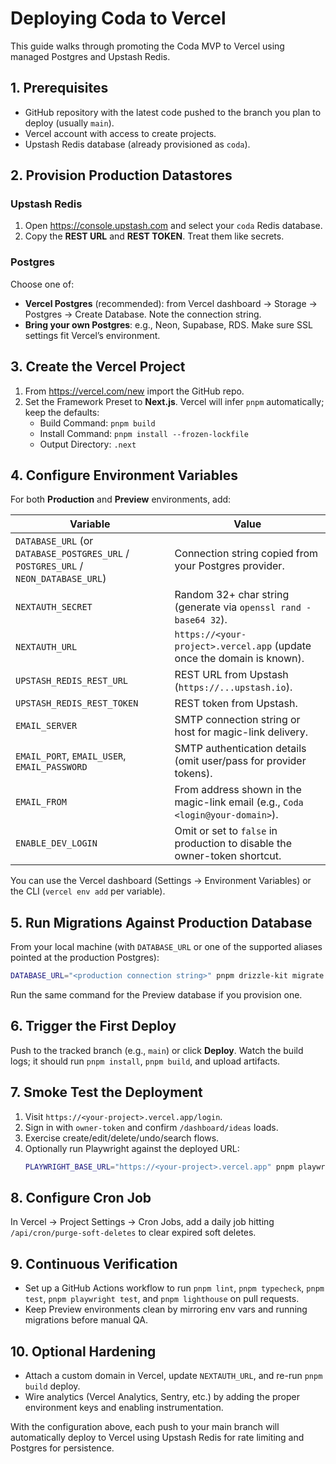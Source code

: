 # Deploying Coda to Vercel

This guide walks through promoting the Coda MVP to Vercel using managed Postgres and Upstash Redis.

## 1. Prerequisites
- GitHub repository with the latest code pushed to the branch you plan to deploy (usually `main`).
- Vercel account with access to create projects.
- Upstash Redis database (already provisioned as `coda`).

## 2. Provision Production Datastores
### Upstash Redis
1. Open https://console.upstash.com and select your `coda` Redis database.
2. Copy the **REST URL** and **REST TOKEN**. Treat them like secrets.

### Postgres
Choose one of:
- **Vercel Postgres** (recommended): from Vercel dashboard → Storage → Postgres → Create Database. Note the connection string.
- **Bring your own Postgres**: e.g., Neon, Supabase, RDS. Make sure SSL settings fit Vercel’s environment.

## 3. Create the Vercel Project
1. From https://vercel.com/new import the GitHub repo.
2. Set the Framework Preset to **Next.js**. Vercel will infer `pnpm` automatically; keep the defaults:
   - Build Command: `pnpm build`
   - Install Command: `pnpm install --frozen-lockfile`
   - Output Directory: `.next`

## 4. Configure Environment Variables
For both **Production** and **Preview** environments, add:

| Variable | Value |
| --- | --- |
| `DATABASE_URL` (or `DATABASE_POSTGRES_URL` / `POSTGRES_URL` / `NEON_DATABASE_URL`) | Connection string copied from your Postgres provider. |
| `NEXTAUTH_SECRET` | Random 32+ char string (generate via `openssl rand -base64 32`). |
| `NEXTAUTH_URL` | `https://<your-project>.vercel.app` (update once the domain is known). |
| `UPSTASH_REDIS_REST_URL` | REST URL from Upstash (`https://...upstash.io`). |
| `UPSTASH_REDIS_REST_TOKEN` | REST token from Upstash. |
| `EMAIL_SERVER` | SMTP connection string or host for magic-link delivery. |
| `EMAIL_PORT`, `EMAIL_USER`, `EMAIL_PASSWORD` | SMTP authentication details (omit user/pass for provider tokens). |
| `EMAIL_FROM` | From address shown in the magic-link email (e.g., `Coda <login@your-domain>`). |
| `ENABLE_DEV_LOGIN` | Omit or set to `false` in production to disable the owner-token shortcut. |

You can use the Vercel dashboard (Settings → Environment Variables) or the CLI (`vercel env add` per variable).

## 5. Run Migrations Against Production Database
From your local machine (with `DATABASE_URL` or one of the supported aliases pointed at the production Postgres):

```bash
DATABASE_URL="<production connection string>" pnpm drizzle-kit migrate
```

Run the same command for the Preview database if you provision one.

## 6. Trigger the First Deploy
Push to the tracked branch (e.g., `main`) or click **Deploy**. Watch the build logs; it should run `pnpm install`, `pnpm build`, and upload artifacts.

## 7. Smoke Test the Deployment
1. Visit `https://<your-project>.vercel.app/login`.
2. Sign in with `owner-token` and confirm `/dashboard/ideas` loads.
3. Exercise create/edit/delete/undo/search flows.
4. Optionally run Playwright against the deployed URL:
   ```bash
   PLAYWRIGHT_BASE_URL="https://<your-project>.vercel.app" pnpm playwright test
   ```

## 8. Configure Cron Job
In Vercel → Project Settings → Cron Jobs, add a daily job hitting `/api/cron/purge-soft-deletes` to clear expired soft deletes.

## 9. Continuous Verification
- Set up a GitHub Actions workflow to run `pnpm lint`, `pnpm typecheck`, `pnpm test`, `pnpm playwright test`, and `pnpm lighthouse` on pull requests.
- Keep Preview environments clean by mirroring env vars and running migrations before manual QA.

## 10. Optional Hardening
- Attach a custom domain in Vercel, update `NEXTAUTH_URL`, and re-run `pnpm build` deploy.
- Wire analytics (Vercel Analytics, Sentry, etc.) by adding the proper environment keys and enabling instrumentation.

With the configuration above, each push to your main branch will automatically deploy to Vercel using Upstash Redis for rate limiting and Postgres for persistence.
